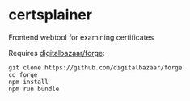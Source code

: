 # certsplainer
Frontend webtool for examining certificates

Requires [digitalbazaar/forge](https://github.com/digitalbazaar/forge):

```
git clone https://github.com/digitalbazaar/forge
cd forge
npm install
npm run bundle
```
